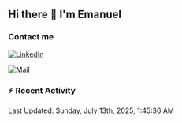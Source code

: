 ## Hi there 👋 I'm Emanuel

### Contact me
[![LinkedIn](https://img.shields.io/badge/LinkedIn-%20Emanuel--Naval-blue)](https://www.linkedin.com/in/emanuel-naval/)

![Mail](https://img.shields.io/badge/Gmail-Emanuelnaval07@gmail.com-blue?logo=gmail)

### :zap: Recent Activity

<!--RECENT_ACTIVITY:start-->
<!--RECENT_ACTIVITY:end-->
<!--RECENT_ACTIVITY:last_update-->
Last Updated: Sunday, July 13th, 2025, 1:45:36 AM
<!--RECENT_ACTIVITY:last_update_end-->

<!--
**naval07/naval07** is a ✨ _special_ ✨ repository because its `README.md` (this file) appears on your GitHub profile.

Here are some ideas to get you started:

- 🔭 I’m currently working on ...
- 🌱 I’m currently learning ...
- 👯 I’m looking to collaborate on ...
- 🤔 I’m looking for help with ...
- 💬 Ask me about ...
- 📫 How to reach me: ...
- 😄 Pronouns: ...
- ⚡ Fun fact: ...
-->
